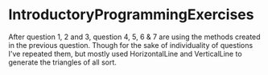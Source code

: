 # IntroductoryProgrammingExercises

After question 1, 2 and 3, question 4, 5, 6 & 7 are using the methods created in the previous question. Though for the sake of individuality of questions I've repeated them, but mostly used HorizontalLine and VerticalLine to generate the triangles of all sort.
